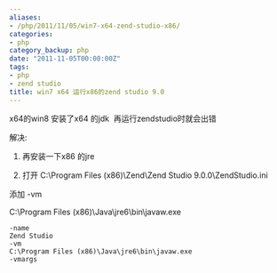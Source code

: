 ```yaml
---
aliases:
- /php/2011/11/05/win7-x64-zend-studio-x86/
categories:
- php
category_backup: php
date: "2011-11-05T00:00:00Z"
tags:
- php
- zend studio
title: win7 x64 运行x86的zend studio 9.0
---
```


x64的win8 安装了x64 的jdk  再运行zendstudio时就会出错

解决:

1. 再安装一下x86 的jre

2. 打开 C:\Program Files (x86)\Zend\Zend Studio 9.0.0\ZendStudio.ini

添加 -vm

C:\Program Files (x86)\Java\jre6\bin\javaw.exe


```
-name
Zend Studio
-vm
C:\Program Files (x86)\Java\jre6\bin\javaw.exe
-vmargs
```

